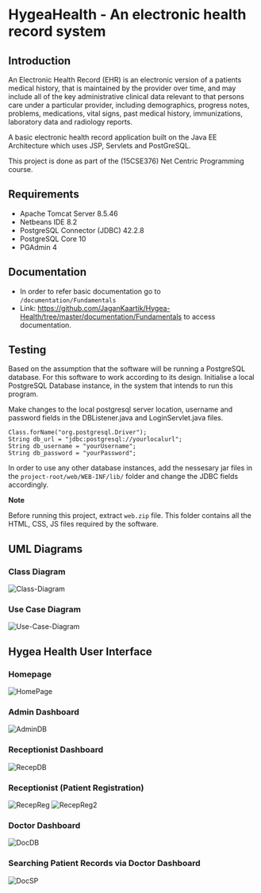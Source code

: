 # HygeaHealth - An electronic health record system

## Introduction

An Electronic Health Record (EHR) is an electronic version of a patients medical history, that is maintained by the 
provider over time, and may include all of the key administrative clinical data relevant to that persons care under
a particular provider, including demographics, progress notes, problems, medications, vital signs, past medical history, immunizations, laboratory data and radiology reports.

A basic electronic health record application built on the Java EE Architecture which uses JSP, Servlets and PostGreSQL.

This project is done as part of the (15CSE376) Net Centric Programming course.

## Requirements

* Apache Tomcat Server 8.5.46
* Netbeans IDE 8.2
* PostgreSQL Connector (JDBC) 42.2.8
* PostgreSQL Core 10
* PGAdmin 4

## Documentation

* In order to refer basic documentation go to  ```/documentation/Fundamentals```
* Link: https://github.com/JaganKaartik/Hygea-Health/tree/master/documentation/Fundamentals to access documentation.

## Testing

Based on the assumption that the software will be running a PostgreSQL database. For this software to work according to its design. Initialise a local PostgreSQL Database instance, in the system that intends to run this program. 

Make changes to the local postgresql server location, username and password fields in the DBListener.java and LoginServlet.java files.

```
Class.forName("org.postgresql.Driver");
String db_url = "jdbc:postgresql://yourlocalurl";
String db_username = "yourUsername";
String db_password = "yourPassword";
```
In order to use any other database instances, add the nessesary jar files in the 
```project-root/web/WEB-INF/lib/```
folder and change the JDBC fields accordingly.

**Note**

Before running this project, extract ```web.zip``` file. This folder contains all the HTML, CSS, JS files required by the software.

## UML Diagrams


### Class Diagram

![Class-Diagram](https://github.com/JaganKaartik/Electronic-Health-Record/blob/master/documentation/Class%20Diagram.jpeg)

### Use Case Diagram

![Use-Case-Diagram](https://github.com/JaganKaartik/Electronic-Health-Record/blob/master/documentation/Use%20Case%20Diagram.jpeg)

## Hygea Health User Interface

### Homepage

![HomePage](https://github.com/JaganKaartik/Electronic-Health-Record/blob/master/UI%20Screen%20Shots/1.%20Homepage.png)
### Admin Dashboard
![AdminDB](https://github.com/JaganKaartik/Electronic-Health-Record/blob/master/UI%20Screen%20Shots/2.%20Admin%20Dashboard.png)
### Receptionist Dashboard
![RecepDB](https://github.com/JaganKaartik/Electronic-Health-Record/blob/master/UI%20Screen%20Shots/4.%20Receptionist%20Dashboard.png)
### Receptionist (Patient Registration)
![RecepReg](https://github.com/JaganKaartik/Electronic-Health-Record/blob/master/UI%20Screen%20Shots/4.%20Add%20Patient%20Demographics.png)
![RecepReg2](https://github.com/JaganKaartik/Electronic-Health-Record/blob/master/UI%20Screen%20Shots/4.%20Add%20Medical%20Records.png)
### Doctor Dashboard
![DocDB](https://github.com/JaganKaartik/Electronic-Health-Record/blob/master/UI%20Screen%20Shots/5.%20Doctor%20Dashboard.png)
### Searching Patient Records via Doctor Dashboard
![DocSP](https://github.com/JaganKaartik/Electronic-Health-Record/blob/master/UI%20Screen%20Shots/5.%20Doctor%20(Search%20Records).png)

